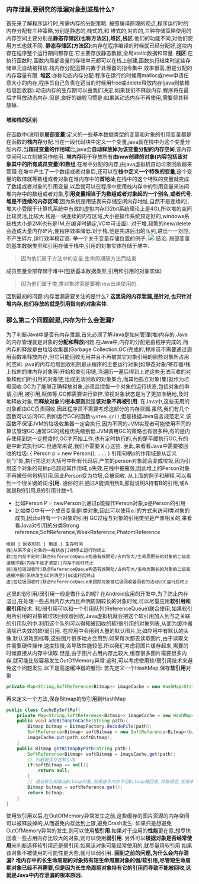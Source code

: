 ### 内存泄漏,要研究的泄漏对象到底是什么?
首先来了解程序运行时,所需内存的分配策略:
按照编译原理的观点,程序运行时的内存分配有三种策略,分别是静态的,栈式的,和
堆式的,对应的,三种存储策略使用的内存空间主要分别是**静态存储区(也称方法区),堆区,栈区**.他们的功能不同,对他们使用方式也就不同.
**静态存储区(方法区)**:内存在程序编译的时候就已经分配好,这块内存在程序整个运行期间都存在.它主要存放静态数据,全局static数据和常量.
**栈区**:在执行函数时,函数内局部变量的存储单元都可以在栈上创建,函数执行结束时这些存储单元自动被释放.栈内存分配运算内置于处理器的指令集中,效率很高,但是分配的内存容量有限.
**堆区**:亦称动态内存分配.程序在运行的时候用malloc或new申请任意大小的内存,程序员自己负责在适当的时候用free或delete释放内存(java则依赖垃圾回收器).动态内存的生存期可以由我们决定,如果我们不释放内存,程序将在最后才释放动态内存.但是,良好的编程习惯是:如果某动态内存不再使用,需要将其释放掉.
#### 堆和栈的区别
在函数中(说明是**局部变量**)定义的一些基本数据类型的变量和对象的引用变量都是在函数的**栈内存**分配.当在一段代码块中定义一个变量,java就在栈中为这个变量分配内存,当**超过变量的作用域**后,java会**自动释放掉为该变量分配的内存空间**,该内存空间可以立刻被另作他用.
**堆内存**用于存放所有**由new创建的对象(内容包括该对象其中的所有成员变量)和数组**.在堆中分配的内存,由java虚拟机自动垃圾回收器来管理.在堆中产生了一个数组或者对象后,还可以在**栈中定义一个特殊的变量**,这个变量的取值就等数组或者对象在堆内存中的**首地址**,在栈中的这个特殊的变量就变成了数组或者对象的引用变量,以后就可以在程序中使用栈内存中的引用变量来访问堆内存中的数组或者对象,**引用变量相当于为数组或者对象起的一个别名,或者代号.**
**堆是不连续的内存区域**(因为系统是用链表来存储空闲内存地址,自然不是连续的),堆大小受限于计算机系统中有效的虚拟内存(32bit系统理论上是4G),所以堆的空间比较灵活,比较大.栈是一块连续的内存区域,大小是操作系统预定好的,windows系统栈大小是2M(也有是1M,在编译时确定,VC中可设置).
对于堆,频繁的new/delete会造成大量内存碎片,使程序效率降低.对于栈,他是先进后出的队列,进出一一对应,不产生碎片,运行效率稳定高.
举一个关于变量存储位置的例子:
![](img/变量存储位置.png)
结论:
局部变量的基本数据类型和引用存储于栈中,引用的对象实体存储于堆中.
>因为他们属于方法中的变量,生命周期随方法而结束

成员变量全部存储于堆中(包括基本数据类型,引用和引用的对象实体)
> 因为他们属于类,类对象终究是要被new出来使用的.

回到最初的问题:内存泄漏需要关注的是什么?
**这里说的内存泄漏,是针对,也只针对堆内存,他们存放的就是引用指向的对象实体.**
### 那么第二个问题就是,内存为什么会泄漏?
为了判断Java中是否有内存泄漏,首先必须了解Java是如何管理(堆)内存的.Java的内存管理就是对象的**分配和释放**问题.在Java中,内存的分配是由程序完成的,而内存的释放是由垃圾收集器(Garbage Collection,GC)完成的,程序员不需要通过调用函数来释放内存,但它只能回收无用并且不再被其它对象引用的那些对象所占用的空间.
java的内存垃圾回收机制是从程序的主要运行对象(如静态对象/寄存器/栈上指向的堆内存对象等)开始检查引用链,当遍历一遍后得到上述这些无法回收的对象和他们所引用的对象链,组成无法回收的对象集合,而其他孤立对象(集)就作为垃圾回收.GC为了能够正确释放对象,必须监控每一个对象的运行状态,包括对象的申请,引用,被引用,赋值等,GC都需要进行监控.监视对象状态是为了更加准确地,及时地释放对象,而**释放对象**的**根本原则**就是**该对象不再被引用**.
在Java中,这些无用的对象都由GC负责回收,因此程序员不需要考虑这部分的内存泄漏.虽然,我们有几个函数可以访问GC,例如运行GC的函数`System.gc()`,但是根据Java语言规范定义,该函数不保证JVM的垃圾收集器一定会执行,因为不同的JVM实现者可能使用不同的算法管理GC.通常GC的线程优先级别低.JVM调用GC的策略也有很多种,有的是内存使用到达一定程度时,GC才开始工作,也有定时执行的,有的是平缓执行GC,有的是中断式执行GC.但通常来说,我们不需要关心这些.
至此,来看看Java中需要被回收的垃圾:
{
    Person p = new Person();
    ......
}
引用句柄p的作用域是从定义到"}"处,执行完这对大括号中所有代码后,产生的person对象就会变成垃圾,因为引用这个对象的句柄p已超过其作用域,p失效,在栈中被摧毁,因此堆上的Person对象不再被任何句柄引用.因此Person变为垃圾,会被回收.
从上面的例子和解释,可以看到一个很关键的词:**引用**.
通俗的讲,通过A能调用到B,那就说明A持有B的引用,或A就是B的引用,B的引用计数+1.
* 比如Person P = newPerson();通过p能操作Person对象,p是Person的引用
* 比如类O中有一个成员变量是I类对象,因此可以使用o.i的方式来访问I类对象的成员,因此o持有一个i对象的引用
  GC过程与对象的引用类型是严重相关的,来看看Java对引用的分类Strong reference,SoftReference,WeakReference,PhatomReference
```table
级别 | 回收时机 | 用途 | 生存时间
强|从来不会|对象的一般状态|JVM停止运行时终止
软|在内存不足时|联合ReferenceQueue构造有效期短/占内存大/生命周期长的对象的二级高速缓冲器(内存不足才清空)|内存不足时终止
弱|在垃圾回收时|联合ReferenceQueue构造有效期短/占内存大/生命周期长的对象的二级高速缓冲器(系统发生GC则清空)|GC运行后终止
虚|在垃圾回收时|联合ReferenceQueue来跟踪对象被垃圾回收器回收的活动|GC运行后终止
```
这里的软引用/弱引用一般是做什么的呢?
在Android应用的开发中,为了防止内存溢出,在处理一些占用内存大而且声明周期较长的对象时候,可以尽量应用**软引用和弱引用**技术.
软/弱引用可以和一个引用队列(ReferenceQueue)联合使用,如果软引用所引用的对象被垃圾回收器回收,Java虚拟机就会把这个软引用加入到与之关联的引用队列中.利用这个队列可以得知被回收的软/弱引用的对象列表,从而为缓冲器清除已失效的软/弱引用.
在应用中会用到大量的默认图片,比如应用中有默认的头像,默认游戏图标等,这些图片很多地方会用到.如果每次都去读取图片,由于读取文件需要硬件操作,速度较慢,会导致性能较低.所以我们考虑将图片缓存起来,需要的时候直接从内存中读取.但是,由于图片占用内存比较大,缓存很多图片需要很多内存,就可能比较容易发生OutOfMemory异常.这时,可以考虑使用软/弱引用技术来避免这个问题发生.以下是高速缓冲器的雏形:
首先定义一个HashMap,保存**软引用**对象
``` java
private Map<String,SoftReference<Bitmap>> imageCache = new HashMap<String ,SoftReference<Bitmap>>;
```
再来定义一个方法,保存Bitmap的软引用到HashMap
``` java
public class CacheBySoftRef{
    private Map<String,SoftReference<Bitmap>> imageCache = new HashMap<String ,SoftReference<Bitmap>>;
    public void addBitmapToCache(String path){
        Bitmap bitmap = BitmapFactory.decodeFile(path);
        SoftReference<Bitmap> softBitmap = new SoftReference<Bitmap>(bitmap);
        imageCache.put(path,softBitmap);
    }
    public Bitmap getBitmapByPath(String path){
        SoftReference<Bitmap> softBitmap = imageCache.get(path);
        // 判断是否存在软引用
        if(softBitmap == null){
            return null;
        }
        // 通过软引用取出Bitmap对象,如果由于内存不足Bitmap被回收,将取得空,如果未被回收,则可重复使用,提高速度
        Bitmap bitmap = softReference.get();
        return bitmap;
    }
}
```
使用软引用以后,在OutOfMemory异常发生之前,这些缓存的图片资源的内存空间可以被释放掉的,从而避免内存达到上限,避免Crash发生.
如果只是想避免OutOfMemory异常的发生,则可以使用**软引用**.如果对于应用的**性能**更在意,想尽快回收一些占用内存比较大的对象,则可以使用**弱引用**.
另外可以**根据对象是否经常使用**来判断选择软引用还是弱引用.如果该对象可能经常使用的,就尽量用软引用.如果该对象不被使用的可能性更大些,就可以弱引用.
**回到之前的问题,为什么会内存泄漏?**
**堆内存中的长生命周期的对象持有短生命周期对象的强/软引用,尽管短生命周期对象已经不再需要,但是因为长生命周期对象持有它的引用而导致不能被回收,这就是Java中内存泄漏的根本原因.**